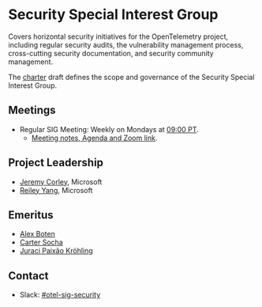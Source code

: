 # Security Special Interest Group

Covers horizontal security initiatives for the OpenTelemetry project, including
regular security audits, the vulnerability management process, cross-cutting
security documentation, and security community management.

The [charter](./sig-security-charter.md) draft defines the scope and governance
of the Security Special Interest Group.

## Meetings

* Regular SIG Meeting: Weekly on Mondays at [09:00
PT](https://dateful.com/convert/pst-pdt-pacific-time?t=0900).
  * [Meeting notes, Agenda and Zoom
  link](https://docs.google.com/document/d/1P2xejC7lEkOV_Z-8E0oZPXLK5HOnUPNuRqKP0ZQ5fpg).

## Project Leadership

* [Jeremy Corley](https://github.com/ms-jcorley), Microsoft
* [Reiley Yang](https://github.com/reyang), Microsoft

## Emeritus

* [Alex Boten](https://github.com/codeboten)
* [Carter Socha](https://github.com/cartersocha)
* [Juraci Paix&#xE3;o Kr&#xF6;hling](https://github.com/jpkrohling)

## Contact

* Slack:
  [#otel-sig-security](https://cloud-native.slack.com/archives/C05A85QC281)

